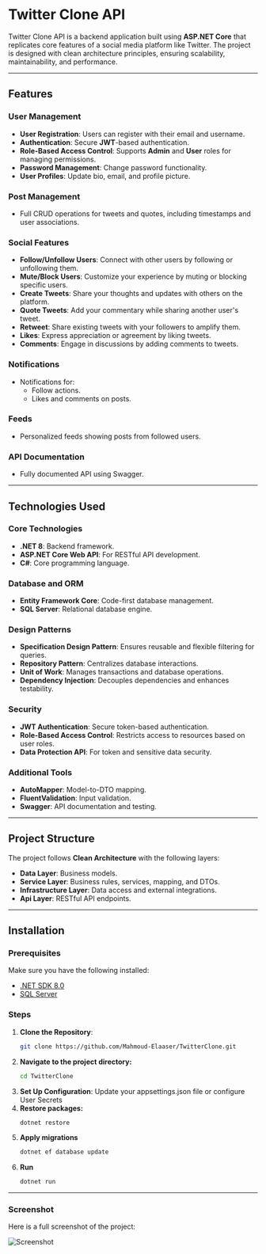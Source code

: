 # Twitter Clone API

Twitter Clone API is a backend application built using **ASP.NET Core** that replicates core features of a social media platform like Twitter. The project is designed with clean architecture principles, ensuring scalability, maintainability, and performance.

---

## Features

### User Management
- **User Registration**: Users can register with their email and username.
- **Authentication**: Secure **JWT**-based authentication.
- **Role-Based Access Control**: Supports **Admin** and **User** roles for managing permissions.
- **Password Management**: Change password functionality.
- **User Profiles**: Update bio, email, and profile picture.

### Post Management
- Full CRUD operations for tweets and quotes, including timestamps and user associations.

### Social Features
- **Follow/Unfollow Users**: Connect with other users by following or unfollowing them.
- **Mute/Block Users**: Customize your experience by muting or blocking specific users.
- **Create Tweets**: Share your thoughts and updates with others on the platform.
- **Quote Tweets**: Add your commentary while sharing another user's tweet.
- **Retweet**: Share existing tweets with your followers to amplify them.
- **Likes**: Express appreciation or agreement by liking tweets.
- **Comments**: Engage in discussions by adding comments to tweets.

### Notifications
- Notifications for:
  - Follow actions.
  - Likes and comments on posts.

### Feeds
- Personalized feeds showing posts from followed users.


### API Documentation
- Fully documented API using Swagger.

---

## Technologies Used

### Core Technologies
- **.NET 8**: Backend framework.
- **ASP.NET Core Web API**: For RESTful API development.
- **C#**: Core programming language.

### Database and ORM
- **Entity Framework Core**: Code-first database management.
- **SQL Server**: Relational database engine.

### Design Patterns
- **Specification Design Pattern**: Ensures reusable and flexible filtering for queries.
- **Repository Pattern**: Centralizes database interactions.
- **Unit of Work**: Manages transactions and database operations.
- **Dependency Injection**: Decouples dependencies and enhances testability.

### Security
- **JWT Authentication**: Secure token-based authentication.
- **Role-Based Access Control**: Restricts access to resources based on user roles.
- **Data Protection API**: For token and sensitive data security.

### Additional Tools
- **AutoMapper**: Model-to-DTO mapping.
- **FluentValidation**: Input validation.
- **Swagger**: API documentation and testing.

---

## Project Structure
The project follows **Clean Architecture** with the following layers:
- **Data Layer**: Business models.
- **Service Layer**: Business rules, services, mapping, and DTOs.
- **Infrastructure Layer**: Data access and external integrations.
- **Api Layer**: RESTful API endpoints.

---

## Installation

### Prerequisites
Make sure you have the following installed:
- [.NET SDK 8.0](https://dotnet.microsoft.com/)
- [SQL Server](https://www.microsoft.com/en-us/sql-server)

### Steps
1. **Clone the Repository**:
   ```bash
   git clone https://github.com/Mahmoud-Elaaser/TwitterClone.git
2. **Navigate to the project directory:**
   ```bash
   cd TwitterClone
3. **Set Up Configuration**:
   Update your appsettings.json file or configure User Secrets
4. **Restore packages:**
   ```bash
   dotnet restore
5. **Apply migrations**
   ```bash
   dotnet ef database update
6. **Run**
   ```bash
   dotnet run

---

### Screenshot

Here is a full screenshot of the project:

![Screenshot](https://github.com/Mahmoud-Elaaser/TwitterClone/blob/master/TwitterClone.png)
   
   
 

  


